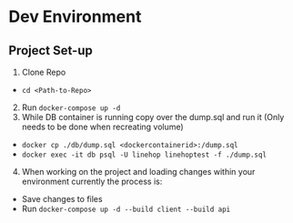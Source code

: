 # Dev Environment 

## Project Set-up 
1. Clone Repo 
  - ``` cd <Path-to-Repo> ```
2. Run ```docker-compose up -d ```
3. While DB container is running copy over the dump.sql and run it (Only needs to be done when recreating volume)
  - ``` docker cp ./db/dump.sql <dockercontainerid>:/dump.sql ```
  - ``` docker exec -it db psql -U linehop linehoptest -f ./dump.sql ```
4. When working on the project and loading changes within your environment currently the process is:
  - Save changes to files 
  - Run ``` docker-compose up -d --build client --build api ```